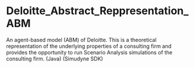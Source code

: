 # Deloitte_Abstract_Reppresentation_ABM

An agent-based model (ABM) of Deloitte. This is a theoretical representation of the underlying properties of a consulting firm and provides the opportunity to run Scenario Analysis simulations of the consulting firm. (Java) (Simudyne SDK)